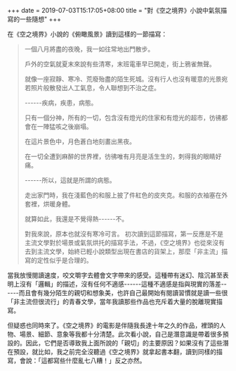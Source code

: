 +++
date = 2019-07-03T15:17:05+08:00
title = "對《空之境界》小說中氣氛描寫的一些隨想"
+++

在《空之境界》小說的《俯瞰風景》讀到這樣的一節描寫：

> 一個八月將盡的夜晚，我一如往常地出門散步。
>
> 戶外的空氣就夏末來說有些清寒，末班電車早已開走，街上鴉雀無聲。
>
> 就像一座寂靜、寒冷、荒廢殆盡的陌生死城。沒有行人也沒有暖意的光景宛若照片般散發出人工氣息，令人聯想到不治之症。
>
> ------疾病，疾患，病態。
>
> 只有一個分神，所有的一切，包含沒有燈光的住家和有燈光的超市，彷彿都會在一陣猛咳之後崩塌。
>
> 在這片景色中，月色蒼白地刻畫出黑夜。
>
> 在一切全遭到麻醉的世界裡，彷彿唯有月亮是活生生的，刺得我的眼睛好痛。
>
> ------所以，這就是所謂的病態。
>
> 走出家門時，我在淺藍色的和服上披了件紅色的皮夾克。和服的衣袖塞在外套裡，烘暖身體。
>
> 就算如此，我還是不覺得熱------不。
>
> 對我來說，原本也就沒有寒冷可言。
> 初次讀到這節描寫，第一反應是不是主流文學對於場景或氣氛烘托的描寫手法，不過，《空之境界》也從來沒有去到主流文學，始終已輕小說類型出現在書店的貨架上，那麼「非主流」描寫的定性似乎是合理的。

當我放慢閱讀速度，咬文嚼字去體會文字帶來的感受。這種帶有迷幻、陰沉甚至表明上沒有「邏輯」的描述，沒有任何不適感------這種不適感是指與現實的落差------而且會有幾分陌生的親切和想象美，也許自己最開始有閱讀習慣就是讀一些很「非主流但很流行」的青春文學，當年我讀那些作品也充斥着大量的脫離現實描寫。

但疑惑也同時來了。《空之境界》的電影是伴隨我長達十年之久的作品，裡頭的人物、場景、細節、意象等我都十分清楚。此次看小說，自己是潛意識是帶着很多預設的。因此，它們是否導致我上面所說的「親切」的主要原因？如果沒有了這些潛在預設，就比如，我之前完全沒聽過《空之境界》就拿起書本翻，讀到同樣的描寫，會說：「這都寫些什麼亂七八糟！」反之亦然。
